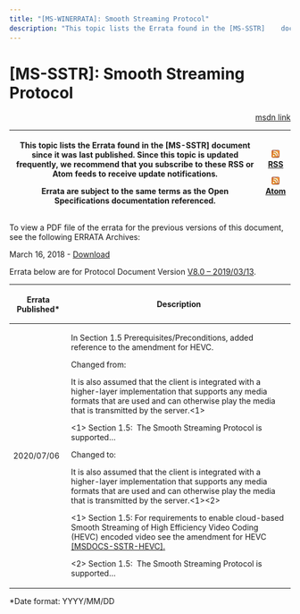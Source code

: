 ```yaml
---
title: "[MS-WINERRATA]: Smooth Streaming Protocol"
description: "This topic lists the Errata found in the [MS-SSTR]    document since it was last published. Since this topic is updated    frequently, we"
---
```


# [MS-SSTR]: Smooth Streaming Protocol

<p align="right"><a href="https://msdn.microsoft.com/en-us/library/1e3cf58a-ee56-4fc9-9933-6ad1e80ae7c9">msdn link</a></p>
<p> </p>

<table>
 <thead>
  <tr>
   <th>
   <p>This topic lists the Errata found in the [MS-SSTR]
   document since it was last published. Since this topic is updated
   frequently, we recommend that you subscribe to these RSS or Atom feeds to
   receive update notifications.</p>
   <p>Errata are subject to the same terms as the
   Open Specifications documentation referenced.</p>
   </th>
   <th>
   <p><img id="Picture 320" src="MS-WINERRATA_files/image002.png"><span><a href="http://blogs.msdn.com/b/protocol_content_errata/rss.aspx">RSS</a></span>
   </p>
   <p><img id="Picture 322" src="MS-WINERRATA_files/image002.png"><span><a href="http://blogs.msdn.com/b/protocol_content_errata/atom.aspx">Atom</a></span>
   </p>
   </th>
  </tr>
 </thead>
</table>

<p>To view a PDF file of the errata for the previous versions
of this document, see the following ERRATA Archives:</p>

<p>March 16, 2018 - <span><a href="https://winprotocoldoc.blob.core.windows.net/productionwindowsarchives/MS-WINERRATA/%5bMS-WINERRATA%5d-180316.pdf">Download</a></span></p>

<p>Errata below are for Protocol Document Version <span><a href="https://docs.microsoft.com/en-us/openspecs/windows_protocols/mc-nbfx/94c66ea1-e79a-4364-af88-1fa7fef2cc33">V8.0
– 2019/03/13</a></span>.</p>

<table><thead>
  <tr>
   <th>
   <p>Errata Published*</p>
   </th>
   <th>
   <p>Description</p>
   </th>
  </tr>
 </thead><tbody><tr>
  <td>
  <p>2020/07/06</p>
  </td>
  <td>
  <p>In Section 1.5 Prerequisites/Preconditions, added
  reference to the amendment for HEVC.</p>
  <p> </p>
  <p>Changed from:</p>
  <p>It is also assumed that the client is integrated with
  a higher-layer implementation that supports any media formats that are used
  and can otherwise play the media that is transmitted by the server.&lt;1&gt;</p>
  <p>&lt;1&gt; Section 1.5:  The Smooth Streaming Protocol
  is supported…</p>
  <p> </p>
  <p>Changed to:</p>
  <p>It is also assumed that the client is integrated with
  a higher-layer implementation that supports any media formats that are used
  and can otherwise play the media that is transmitted by the
  server.&lt;1&gt;&lt;2&gt; </p>
  <p>&lt;1&gt; Section 1.5: For requirements to enable
  cloud-based Smooth Streaming of High Efficiency Video Coding (HEVC) encoded
  video see the amendment for HEVC <span><a href="https://go.microsoft.com/fwlink/?linkid=2132403">[MSDOCS-SSTR-HEVC].</a></span></p>
  <p>&lt;2&gt; Section 1.5:  The Smooth Streaming Protocol
  is supported…</p>
  <p> </p>
  </td>
 </tr></tbody></table>

<p>*Date format: YYYY/MM/DD</p>


                